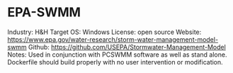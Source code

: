 # EPA-SWMM
Industry: H&H
Target OS: Windows 
License: open source
Website: https://www.epa.gov/water-research/storm-water-management-model-swmm
Github: https://github.com/USEPA/Stormwater-Management-Model
Notes: Used in conjunction with PCSWMM software as well as stand alone. Dockerfile should build properly with no user intervention or modification. 
